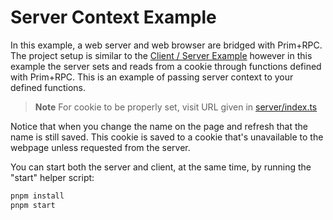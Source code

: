 # Server Context Example

In this example, a web server and web browser are bridged with Prim+RPC. The
project setup is similar to the [Client / Server Example](../client-server)
however in this example the server sets and reads from a cookie through
functions defined with Prim+RPC. This is an example of passing server context to
your defined functions.

> **Note** For cookie to be properly set, visit URL given in
> [server/index.ts](./server/index.ts#L26)

Notice that when you change the name on the page and refresh that the name is
still saved. This cookie is saved to a cookie that's unavailable to the webpage
unless requested from the server.

You can start both the server and client, at the same time, by running the
"start" helper script:

```zsh
pnpm install
pnpm start
```
